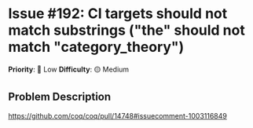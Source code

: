# Issue #192: CI targets should not match substrings ("the" should not match "category_theory")

**Priority**: 🚀 Low
**Difficulty**: 🟡 Medium

## Problem Description

https://github.com/coq/coq/pull/14748#issuecomment-1003116849
